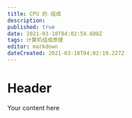 ```yaml
---
title: CPU 的 组成
description: 
published: true
date: 2021-03-10T04:02:59.608Z
tags: 计算机组成原理
editor: markdown
dateCreated: 2021-03-10T04:02:19.227Z
---
```


# Header
Your content here